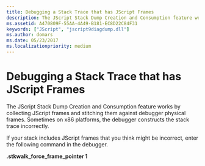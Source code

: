 ```yaml
---
title: Debugging a Stack Trace that has JScript Frames
description: The JScript Stack Dump Creation and Consumption feature works by collecting JScript frames and stitching them against debugger physical frames. 
ms.assetid: A470809F-55AA-4A49-B181-EC8D22C84F31
keywords: ["JScript", "jscript9diagdump.dll"]
ms.author: domars
ms.date: 05/23/2017
ms.localizationpriority: medium
---
```


# Debugging a Stack Trace that has JScript Frames


The JScript Stack Dump Creation and Consumption feature works by collecting JScript frames and stitching them against debugger physical frames. Sometimes on x86 platforms, the debugger constructs the stack trace incorrectly.

If your stack includes JScript frames that you think might be incorrect, enter the following command in the debugger.

**.stkwalk\_force\_frame\_pointer 1**

 

 





